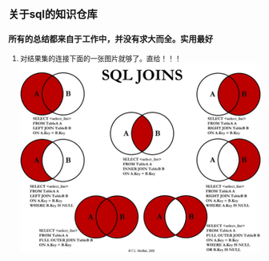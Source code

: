 ## 关于sql的知识仓库
### **所有的总结都来自于工作中，并没有求大而全。实用最好**
1. 对结果集的连接下面的一张图片就够了。直给！！！
   ![](https://github.com/zkydrx/images/blob/master/sql/SQL_JOINS.jpg?raw=true)
